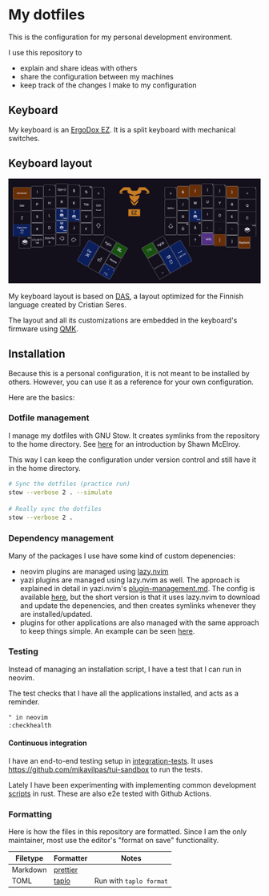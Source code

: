 # My dotfiles

This is the configuration for my personal development environment.

I use this repository to

- explain and share ideas with others
- share the configuration between my machines
- keep track of the changes I make to my configuration

## Keyboard

My keyboard is an [ErgoDox EZ](https://ergodox-ez.com/). It is a split keyboard
with mechanical switches.

## Keyboard layout

![Image of my keyboard layout](./assets/keyboard.png)

My keyboard layout is based on
[DAS](https://web.archive.org/web/20231108015515/https://c.seres.fi/das), a
layout optimized for the Finnish language created by Cristian Seres.

The layout and all its customizations are embedded in the keyboard's firmware
using [QMK](https://qmk.fm/).

## Installation

Because this is a personal configuration, it is not meant to be installed by
others. However, you can use it as a reference for your own configuration.

Here are the basics:

### Dotfile management

I manage my dotfiles with GNU Stow. It creates symlinks from the repository to
the home directory. See
[here](https://dev.to/spacerockmedia/how-i-manage-my-dotfiles-using-gnu-stow-4l59)
for an introduction by Shawn McElroy.

This way I can keep the configuration under version control and still have it in
the home directory.

```sh
# Sync the dotfiles (practice run)
stow --verbose 2 . --simulate

# Really sync the dotfiles
stow --verbose 2 .
```

### Dependency management

Many of the packages I use have some kind of custom depenencies:

- neovim plugins are managed using [lazy.nvim](https://lazy.folke.io/)
- yazi plugins are managed using lazy.nvim as well. The approach is explained in
  detail in yazi.nvim's
  [plugin-management.md](https://github.com/mikavilpas/yazi.nvim/blob/main/documentation/plugin-management.md).
  The config is available [here](.config/nvim/lua/plugins/my-file-manager.lua),
  but the short version is that it uses lazy.nvim to download and update the
  depenencies, and then creates symlinks whenever they are installed/updated.
- plugins for other applications are also managed with the same approach to keep
  things simple. An example can be seen
  [here](.config/nvim/lua/plugins/dotfiles.lua).

### Testing

Instead of managing an installation script, I have a test that I can run in
neovim.

The test checks that I have all the applications installed, and acts as a
reminder.

```vim
" in neovim
:checkhealth
```

#### Continuous integration

I have an end-to-end testing setup in [integration-tests](./integration-tests).
It uses <https://github.com/mikavilpas/tui-sandbox> to run the tests.

Lately I have been experimenting with implementing common development
[scripts](./scripts) in rust. These are also e2e tested with Github Actions.

### Formatting

Here is how the files in this repository are formatted. Since I am the only
maintainer, most use the editor's "format on save" functionality.

| Filetype | Formatter                                 | Notes                   |
| -------- | ----------------------------------------- | ----------------------- |
| Markdown | [prettier](https://prettier.io/)          |                         |
| TOML     | [taplo](https://github.com/tamasfe/taplo) | Run with `taplo format` |

